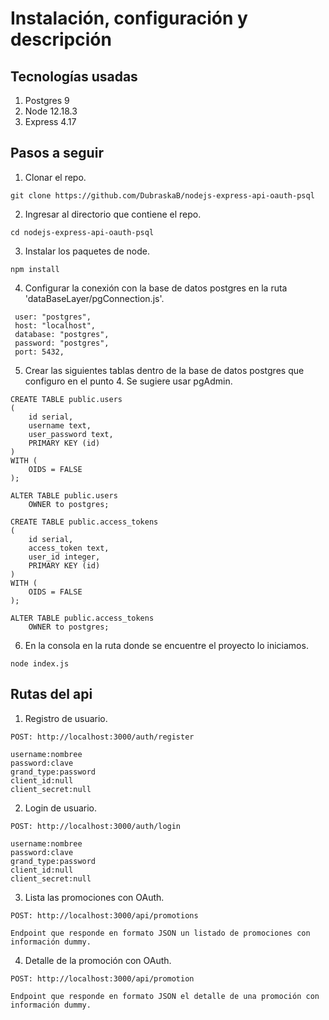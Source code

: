 # Instalación, configuración y descripción

## Tecnologías usadas

1. Postgres 9
2. Node 12.18.3
3. Express 4.17

## Pasos a seguir

1. Clonar el repo.

```
git clone https://github.com/DubraskaB/nodejs-express-api-oauth-psql 
```
2. Ingresar al directorio que contiene el repo.
```
cd nodejs-express-api-oauth-psql
```
3. Instalar los paquetes de node.
```
npm install
``` 
4. Configurar la conexión con la base de datos postgres en la ruta 'dataBaseLayer/pgConnection.js'.
```
 user: "postgres",
 host: "localhost",
 database: "postgres",
 password: "postgres",
 port: 5432,
``` 
5. Crear las siguientes tablas dentro de la base de datos postgres que configuro en el punto 4. Se sugiere usar pgAdmin.
```
CREATE TABLE public.users
(
    id serial,
    username text,
    user_password text,
    PRIMARY KEY (id)
)
WITH (
    OIDS = FALSE
);

ALTER TABLE public.users
    OWNER to postgres;

CREATE TABLE public.access_tokens
(
    id serial,
    access_token text,
    user_id integer,
    PRIMARY KEY (id)
)
WITH (
    OIDS = FALSE
);

ALTER TABLE public.access_tokens
    OWNER to postgres;
``` 
6. En la consola en la ruta donde se encuentre el proyecto lo iniciamos.
```
node index.js
``` 

## Rutas del api
1. Registro de usuario.
```
POST: http://localhost:3000/auth/register

username:nombree
password:clave
grand_type:password
client_id:null
client_secret:null
``` 
2. Login de usuario.
```
POST: http://localhost:3000/auth/login

username:nombree
password:clave
grand_type:password
client_id:null
client_secret:null
``` 
3. Lista las promociones con OAuth.
```
POST: http://localhost:3000/api/promotions

Endpoint que responde en formato JSON un listado de promociones con
información dummy.
``` 
4. Detalle de la promoción con OAuth.
```
POST: http://localhost:3000/api/promotion

Endpoint que responde en formato JSON el detalle de una promoción con
información dummy.
``` 
